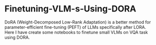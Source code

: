 # Finetuning-VLM-s-Using-DORA
DoRA (Weight-Decomposed Low-Rank Adaptation) is a better method for parameter-efficient fine-tuning (PEFT) of LLMs specifically after LORA. Here I have create some notebooks to finetune small VLMs on VQA task using DORA.

